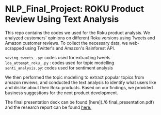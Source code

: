# NLP_Final_Project: ROKU Product Review Using Text Analysis


This repo contains the codes we used for the Roku product analysis. 
We analyzed customers' opinions on different Roku versions using Tweets and Amazon customer reviews. To collect the necessary data, we web-scrapped using Twitter's and Amazon's Rainforest API.


`saving_tweets_.py`: codes used for extracting tweets <br /> 
`lda_attempt_roku_.py` : codes used for topic modelling <br /> 
`senti_analysis.py`: codes used for sentiment analysis <br /> 


We then performed the topic modelling to extract popular topics from amazon reviews, and conducted the text analysis to identify what users like and dislike about their Roku products. Based on our findings, we provided business suggestions for the next product development.


The final presentation deck can be found [here](./6 final_presentation.pdf) and the research report can be found [here.](https://github.com/shaunahan/NLP_Group_Project-Roku_Product_Analysis/blob/main/5.%20Research%20Report.pdf)


